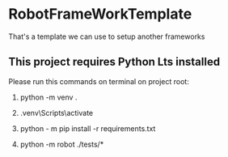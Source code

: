 # RobotFrameWorkTemplate
That's a template we can use to setup another frameworks

## This project requires Python Lts installed

Please run this commands on terminal on project root:

1. python -m venv .

2. .venv\Scripts\activate

3. python - m pip install -r requirements.txt

4. python -m robot ./tests/*



